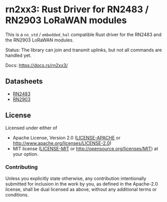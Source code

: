 # rn2xx3: Rust Driver for RN2483 / RN2903 LoRaWAN modules

This is a `no_std` / `embedded_hal` compatible Rust driver for the RN2483 and
the RN2903 LoRaWAN modules.

Status: The library can join and transmit uplinks, but not all commands are
handled yet.

Docs: https://docs.rs/rn2xx3/


## Datasheets

- [RN2483](http://ww1.microchip.com/downloads/en/DeviceDoc/40001784B.pdf)
- [RN2903](http://ww1.microchip.com/downloads/en/DeviceDoc/RN2903%20LoRa%20Technology%20Module%20Command%20Reference%20User%20Guide-DS40001811B.pdf)


## License

Licensed under either of

 * Apache License, Version 2.0 ([LICENSE-APACHE](LICENSE-APACHE) or
   http://www.apache.org/licenses/LICENSE-2.0)
 * MIT license ([LICENSE-MIT](LICENSE-MIT) or
   http://opensource.org/licenses/MIT) at your option.

### Contributing

Unless you explicitly state otherwise, any contribution intentionally submitted
for inclusion in the work by you, as defined in the Apache-2.0 license, shall
be dual licensed as above, without any additional terms or conditions.
